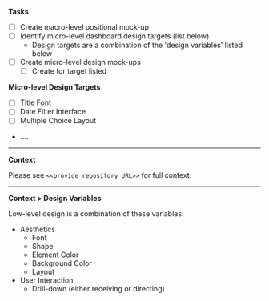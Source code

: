 __Tasks__
 - [ ] Create macro-level positional mock-up
 - [ ] Identify micro-level dashboard design targets (list below)
   - Design targets are a combination of the 'design variables' listed below
 - [ ] Create micro-level design mock-ups
   - [ ] Create for target listed

__Micro-level Design Targets__
 - [ ] Title Font
 - [ ] Date Filter Interface
 - [ ] Multiple Choice Layout
 - ....

---

__Context__

Please see `<<provide repository URL>>` for full context.

---
__Context > Design Variables__

Low-level design is a combination of these variables:

 - Aesthetics 
   - Font
   - Shape
   - Element Color
   - Background Color
   - Layout
 - User Interaction
   - Drill-down (either receiving or directing)